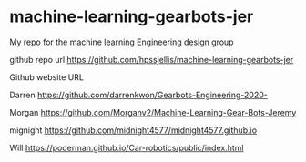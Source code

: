 # machine-learning-gearbots-jer
My repo for the machine learning Engineering design group



github repo url    https://github.com/hpssjellis/machine-learning-gearbots-jer

Github website URL  




Darren https://github.com/darrenkwon/Gearbots-Engineering-2020-

Morgan  https://github.com/Morganv2/Machine-Learning-Gear-Bots-Jeremy


mignight  https://github.com/midnight4577/midnight4577.github.io

Will https://poderman.github.io/Car-robotics/public/index.html



